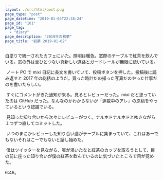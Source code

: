 ```yaml
---
layout: ./src/html/post.pug
page_type: "post"
page_datetime: "2019-01-04T22:38:24"
page_id: "101"
page_tag: 
  - "diary"
page_description: "2019年の初夢"
page_title: "初夢 2019-01-02"
---
```


白塗りで統一されたカフェにいた。照明は暖色。窓際のテーブルで紅茶を飲んでいる。窓の外は車ひとつない真新しい道路とガードレールが無限に続いている。

‪ ノート PC で mixi 日記に長文を書いていて、投稿ボタンを押した。投稿後に読み返すと 2017 年の総括のようだ。買った時計だの撮った写真だのやった仕事だのを書いたらしい。‬

‪ すぐにコメントがきた通知が来る。見るとレビューだった。mixi だと思っていたのは GitHub だった。なんなのかわからないが「連載中のアレ」の原稿をやっているという認識でいる。

‪ 見知った知り合いから次々にレビューがつく。ナルホドナルホドと呟きながら１つずつ直してコミットした。‬

‪ いつのまにかレビューした知り合い達がテーブルに集まっていて、これはあーでもないそれはこーでもないと話し始めた。‬

‪ 僕はツイッターを見ながら、喉が渇いたなと紅茶のカップを取ろうとして、目の前に座った知り合いが僕の紅茶を飲んでいるのに気づいたところで目が覚めた。‬

‪6:49。
